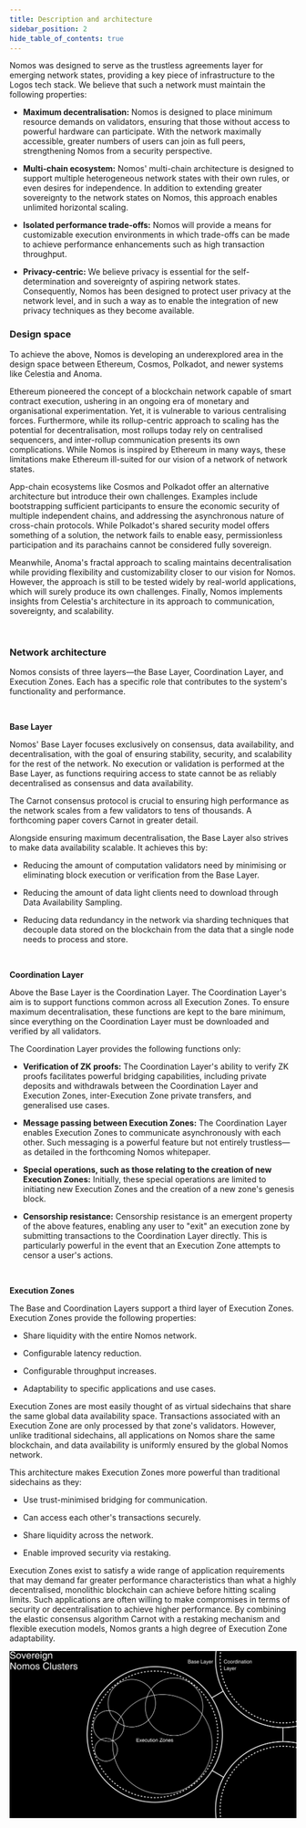 ```yaml
---
title: Description and architecture
sidebar_position: 2
hide_table_of_contents: true
---
```


Nomos was designed to serve as the trustless agreements layer for emerging network states, providing a key piece of infrastructure to the Logos tech stack. We believe that such a network must maintain the following properties:

- **Maximum decentralisation:** Nomos is designed to place minimum resource demands on validators, ensuring that those without access to powerful hardware can participate. With the network maximally accessible, greater numbers of users can join as full peers, strengthening Nomos from a security perspective.

- **Multi-chain ecosystem:** Nomos' multi-chain architecture is designed to support multiple heterogeneous network states with their own rules, or even desires for independence. In addition to extending greater sovereignty to the network states on Nomos, this approach enables unlimited horizontal scaling.

- **Isolated performance trade-offs:** Nomos will provide a means for customizable execution environments in which trade-offs can be made to achieve performance enhancements such as high transaction throughput.

- **Privacy-centric:** We believe privacy is essential for the self-determination and sovereignty of aspiring network states. Consequently, Nomos has been designed to protect user privacy at the network level, and in such a way as to enable the integration of new privacy techniques as they become available.

### Design space

To achieve the above, Nomos is developing an underexplored area in the design space between Ethereum, Cosmos, Polkadot, and newer systems like Celestia and Anoma.

Ethereum pioneered the concept of a blockchain network capable of smart contract execution, ushering in an ongoing era of monetary and organisational experimentation. Yet, it is vulnerable to various centralising forces. Furthermore, while its rollup-centric approach to scaling has the potential for decentralisation, most rollups today rely on centralised sequencers, and inter-rollup communication presents its own complications. While Nomos is inspired by Ethereum in many ways, these limitations make Ethereum ill-suited for our vision of a network of network states.

App-chain ecosystems like Cosmos and Polkadot offer an alternative architecture but introduce their own challenges. Examples include bootstrapping sufficient participants to ensure the economic security of multiple independent chains, and addressing the asynchronous nature of cross-chain protocols. While Polkadot's shared security model offers something of a solution, the network fails to enable easy, permissionless participation and its parachains cannot be considered fully sovereign.

Meanwhile, Anoma's fractal approach to scaling maintains decentralisation while providing flexibility and customizability closer to our vision for Nomos. However, the approach is still to be tested widely by real-world applications, which will surely produce its own challenges. Finally, Nomos implements insights from Celestia's architecture in its approach to communication, sovereignty, and scalability.

<br />

### Network architecture

Nomos consists of three layers—the Base Layer, Coordination Layer, and Execution Zones. Each has a specific role that contributes to the system's functionality and performance.

<br />

**Base Layer**

Nomos' Base Layer focuses exclusively on consensus, data availability, and decentralisation, with the goal of ensuring stability, security, and scalability for the rest of the network. No execution or validation is performed at the Base Layer, as functions requiring access to state cannot be as reliably decentralised as consensus and data availability.

The Carnot consensus protocol is crucial to ensuring high performance as the network scales from a few validators to tens of thousands. A forthcoming paper covers Carnot in greater detail. 

Alongside ensuring maximum decentralisation, the Base Layer also strives to make data availability scalable. It achieves this by:

- Reducing the amount of computation validators need by minimising  or eliminating block execution or verification from the Base Layer.

- Reducing the amount of data light clients need to download through Data Availability Sampling.

- Reducing data redundancy in the network via sharding techniques that decouple data stored on the blockchain from the data that a single node needs to process and store.

<br />

**Coordination Layer**

Above the Base Layer is the Coordination Layer. The Coordination Layer's aim is to support functions common across all Execution Zones. To ensure maximum decentralisation, these functions are kept to the bare minimum, since everything on the Coordination Layer must be downloaded and verified by all validators. 

The Coordination Layer provides the following functions only:

- **Verification of ZK proofs:** The Coordination Layer's ability to verify ZK proofs facilitates powerful bridging capabilities, including private deposits and withdrawals between the Coordination Layer and Execution Zones, inter-Execution Zone private transfers, and generalised use cases.

- **Message passing between Execution Zones:** The Coordination Layer enables Execution Zones to communicate asynchronously with each other. Such messaging is a powerful feature but not entirely trustless—as detailed in the forthcoming Nomos whitepaper.

- **Special operations, such as those relating to the creation of new Execution Zones:** Initially, these special operations are limited to initiating new Execution Zones and the creation of a new zone's genesis block.  

- **Censorship resistance:** Censorship resistance is an emergent property of the above features, enabling any user to "exit" an execution zone by submitting transactions to the Coordination Layer directly. This is particularly powerful in the event that an Execution Zone attempts to censor a user's actions.

<br />

**Execution Zones**

The Base and Coordination Layers support a third layer of Execution Zones. Execution Zones provide the following properties: 

- Share liquidity with the entire Nomos network.

- Configurable latency reduction.

- Configurable throughput increases.

- Adaptability to specific applications and use cases.

Execution Zones are most easily thought of as virtual sidechains that share the same global data availability space. Transactions associated with an Execution Zone are only processed by that zone's validators. However, unlike traditional sidechains, all applications on Nomos share the same blockchain, and data availability is uniformly ensured by the global Nomos network.

This architecture makes Execution Zones more powerful than traditional sidechains as they:

- Use trust-minimised bridging for communication. 

- Can access each other's transactions securely. 

- Share liquidity across the network. 

- Enable improved security via restaking. 

Execution Zones exist to satisfy a wide range of application requirements that may demand far greater performance characteristics than what a highly decentralised, monolithic blockchain can achieve before hitting scaling limits. Such applications are often willing to make compromises in terms of security or decentralisation to achieve higher performance. By combining the elastic consensus algorithm Carnot with a restaking mechanism and flexible execution models, Nomos grants a high degree of Execution Zone adaptability.

![architect.png](/subpages/architect.png)
